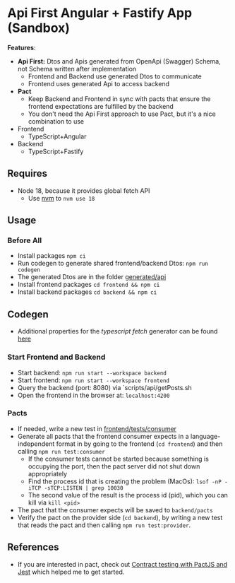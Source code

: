 # Api First Angular + Fastify App (Sandbox)

**Features**:

* **Api First:** Dtos and Apis generated from OpenApi (Swagger) Schema, not Schema written after implementation
    * Frontend and Backend use generated Dtos to communicate
    * Frontend uses generated Api to access backend
* **Pact**
    * Keep Backend and Frontend in sync with pacts that ensure the frontend expectations are fulfilled by the backend
    * You don't need the Api First approach to use Pact, but it's a nice combination to use
* Frontend
    * TypeScript+Angular
* Backend
  * TypeScript+Fastify

## Requires

* Node 18, because it provides global fetch API
    * Use [nvm](https://github.com/nvm-sh/nvm) to `nvm use 18`

## Usage

### Before All

* Install packages `npm ci`
* Run codegen to generate shared frontend/backend Dtos: `npm run codegen`
* The generated Dtos are in the folder [generated/api](generated/api)
* Install frontend packages `cd frontend && npm ci`
* Install backend packages `cd backend && npm ci`

## Codegen

* Additional properties for the _typescript fetch_ generator can be
  found [here](https://github.com/OpenAPITools/openapi-generator/blob/master/docs/generators/typescript-fetch.md)

### Start Frontend and Backend

* Start backend: `npm run start --workspace backend`
* Start frontend: `npm run start --workspace frontend`
* Query the backend (port: 8080) via `scripts/api/getPosts.sh
* Open the frontend in the browser at: `localhost:4200`

### Pacts

* If needed, write a new test in [frontend/tests/consumer](frontend/tests/consumer)
* Generate all pacts that the frontend consumer expects in a language-independent format in by going to the
  frontend (`cd frontend`) and then calling `npm run test:consumer`
    * If the consumer tests cannot be started because something is occupying the port, then the pact server did not shut
      down appropriately
    * Find the process id that is creating the problem (MacOs): `lsof -nP -iTCP -sTCP:LISTEN | grep 10030`
    * The second value of the result is the process id (pid), which you can kill via `kill <pid>`
* The pact that the consumer expects will be saved to `backend/pacts`
* Verify the pact on the provider side (`cd backend`), by writing a new test that reads the pact and then
  calling `npm run test:provider`.

## References

* If you are interested in pact, check out [Contract testing with PactJS and Jest](https://medium.com/@jw_ng/contract-testing-with-pactjs-and-jest-f93c1ffe75a0) which helped me to get started.
